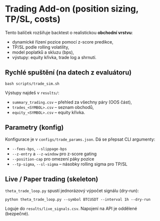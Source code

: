 
# Trading Add-on (position sizing, TP/SL, costs)

Tento balíček rozšiřuje backtest o realistickou **obchodní vrstvu**:
- dynamické řízení pozice pomocí z-score predikce,
- TP/SL podle rolling volatility,
- model poplatků a skluzu (bps),
- výstupy: equity křivka, trade log a shrnutí.

## Rychlé spuštění (na datech z evaluátoru)
```
bash scripts/trade_sim.sh
```

Výstupy najdeš v `results/`:
- `summary_trading.csv` – přehled za všechny páry (OOS část),
- `trades_<SYMBOL>.csv` – seznam obchodů,
- `equity_<SYMBOL>.csv` – equity křivka.

## Parametry (konfig)
Konfigurace je v `configs/trade_params.json`. Dá se přepsat CLI argumenty:
- `--fees-bps`, `--slippage-bps`
- `--z-entry` a `--z-window` pro z-score gating
- `--position-cap` pro omezení páky pozice
- `--tp-sigma`, `--sl-sigma` – násobky rolling sigma pro TP/SL

## Live / Paper trading (skeleton)
`theta_trade_loop.py` spustí jednorázový výpočet signálu (dry-run):
```
python theta_trade_loop.py --symbol BTCUSDT --interval 1h --dry-run
```
Loguje do `results/live_signals.csv`. Napojení na API je oddělené (bezpečné).
